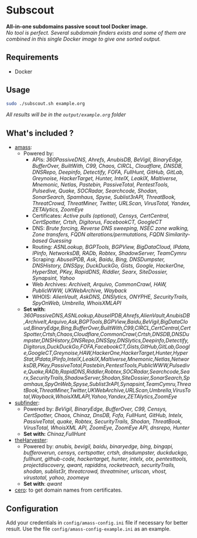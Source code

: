 # Subscout

**All-in-one subdomains passive scout tool Docker image.**  
*No tool is perfect. Several subdomain finders exists and some of them are combined in this single Docker image to give one sorted output.*

## Requirements

- Docker

## Usage

```bash
sudo ./subscout.sh example.org
```

*All results will be in the `output/example.org` folder*

## What's included ?

- [amass](https://github.com/OWASP/Amass):
  - Powered by:
    - APIs:	*360PassiveDNS, Ahrefs, AnubisDB, BeVigil, BinaryEdge, BufferOver, BuiltWith, C99, Chaos, CIRCL, Cloudflare, DNSDB, DNSRepo, Deepinfo, Detectify, FOFA, FullHunt, GitHub, GitLab, Greynoise, HackerTarget, Hunter, IntelX, LeakIX, Maltiverse, Mnemonic, Netlas, Pastebin, PassiveTotal, PentestTools, Pulsedive, Quake, SOCRadar, Searchcode, Shodan, SonarSearch, Spamhaus, Spyse, Sublist3rAPI, ThreatBook, ThreatCrowd, ThreatMiner, Twitter, URLScan, VirusTotal, Yandex, ZETAlytics, ZoomEye*
    - Certificates:	*Active pulls (optional), Censys, CertCentral, CertSpotter, Crtsh, Digitorus, FacebookCT, GoogleCT*
    - DNS: *Brute forcing, Reverse DNS sweeping, NSEC zone walking, Zone transfers, FQDN alterations/permutations, FQDN Similarity-based Guessing*
    - Routing:	*ASNLookup, BGPTools, BGPView, BigDataCloud, IPdata, IPinfo, NetworksDB, RADb, Robtex, ShadowServer, TeamCymru*
    - Scraping:	*AbuseIPDB, Ask, Baidu, Bing, DNSDumpster, DNSHistory, DNSSpy, DuckDuckGo, Gists, Google, HackerOne, HyperStat, PKey, RapidDNS, Riddler, Searx, SiteDossier, Synapsint, Yahoo*
    - Web Archives:	*ArchiveIt, Arquivo, CommonCrawl, HAW, PublicWWW, UKWebArchive, Wayback*
    - WHOIS:	*AlienVault, AskDNS, DNSlytics, ONYPHE, SecurityTrails, SpyOnWeb, Umbrella, WhoisXMLAPI*
  - **Set with:** *360PassiveDNS,ASNLookup,AbuseIPDB,Ahrefs,AlienVault,AnubisDB,ArchiveIt,Arquivo,Ask,BGPTools,BGPView,Baidu,BeVigil,BigDataCloud,BinaryEdge,Bing,BufferOver,BuiltWith,C99,CIRCL,CertCentral,CertSpotter,Crtsh,Chaos,Cloudflare,CommonCrawl,Crtsh,DNSDB,DNSDumpster,DNSHistory,DNSRepo,DNSSpy,DNSlytics,Deepinfo,Detectify,Digitorus,DuckDuckGo,FOFA,FacebookCT,Gists,GitHub,GitLab,Google,GoogleCT,Greynoise,HAW,HackerOne,HackerTarget,Hunter,HyperStat,IPdata,IPinfo,IntelX,LeakIX,Maltiverse,Mnemonic,Netlas,NetworksDB,PKey,PassiveTotal,Pastebin,PentestTools,PublicWWW,Pulsedive,Quake,RADb,RapidDNS,Riddler,Robtex,SOCRadar,Searchcode,Searx,SecurityTrails,ShadowServer,Shodan,SiteDossier,SonarSearch,Spamhaus,SpyOnWeb,Spyse,Sublist3rAPI,Synapsint,TeamCymru,ThreatBook,ThreatMiner,Twitter,UKWebArchive,URLScan,Umbrella,VirusTotal,Wayback,WhoisXMLAPI,Yahoo,Yandex,ZETAlytics,ZoomEye*
- [subfinder](https://github.com/projectdiscovery/subfinder): 
  - Powered by: *BeVigil, BinaryEdge, BufferOver, C99, Censys, CertSpotter, Chaos, Chinaz, DnsDB, Fofa, FullHunt, GitHub, Intelx, PassiveTotal, quake, Robtex, SecurityTrails, Shodan, ThreatBook, VirusTotal, WhoisXML API, ZoomEye, ZoomEye API, dnsrepo, Hunter*
  - **Set with:** *Chinaz,FullHunt*
- [theHarvester](https://github.com/laramies/theHarvester):
  - Powered by: *anubis, bevigil, baidu, binaryedge, bing, bingapi, bufferoverun, censys, certspotter, crtsh, dnsdumpster, duckduckgo, fullhunt, github-code, hackertarget, hunter, intelx, otx, pentesttools, projectdiscovery, qwant, rapiddns, rocketreach, securityTrails, shodan, sublist3r, threatcrowd, threatminer, urlscan, vhost, virustotal, yahoo, zoomeye*
  - **Set with**: *qwant*
- [cero](https://github.com/glebarez/cero): to get domain names from certificates.

## Configuration

Add your credentials in `config/amass-config.ini` file if necessary for better result.
Use the file `config/amass-config-example.ini` as an example.
